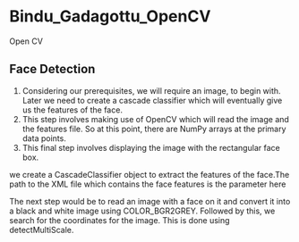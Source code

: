 # Bindu_Gadagottu_OpenCV
Open CV
## Face Detection 
1. Considering our prerequisites, we will require an image, to begin with. Later we need to create a cascade classifier which will eventually give us the features of the face.
2. This step involves making use of OpenCV which will read the image and the features file. So at this point, there are NumPy arrays at the primary data points.
3. This final step involves displaying the image with the rectangular face box.
<p>we create a CascadeClassifier object to extract the features of the face.The path to the XML file which contains the face features is the parameter here</p>
<p>The next step would be to read an image with a face on it and convert it into a black and white image using COLOR_BGR2GREY.  Followed by this, we search for the coordinates for the image. This is done using detectMultiScale.</p>
